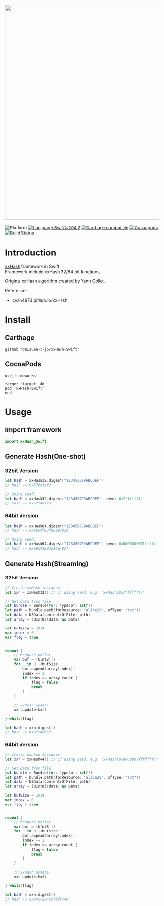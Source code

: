 <img src="https://github.com/daisuke-t-jp/xxHash-Swift/blob/master/doc/header.png" width="700"></br>
------
![Platform](https://img.shields.io/badge/Platform-iOS%2010.0+%20%7C%20macOS%2010.12+%20%7C%20tvOS%2012.0+-blue.svg)
[![Language Swift%204.2](https://img.shields.io/badge/Language-Swift%204.2-orange.svg)](https://developer.apple.com/swift)
[![Carthage compatible](https://img.shields.io/badge/Carthage-compatible-green.svg)](https://github.com/Carthage/Carthage)
[![Cocoapods](https://img.shields.io/cocoapods/v/xxHash-Swift.svg)](https://cocoapods.org/pods/xxHash-Swift)
[![Build Status](https://travis-ci.org/daisuke-t-jp/xxHash-Swift.svg?branch=master)](https://travis-ci.org/daisuke-t-jp/xxHash-Swift)


# Introduction

[xxHash](https://github.com/Cyan4973/xxHash/) framework in Swift.  
Framework include xxHash 32/64 bit functions.  
  
Original xxHash algorithm created by [Yann Collet](https://github.com/Cyan4973).
  
Reference:
- [cyan4973.github.io/xxHash](https://cyan4973.github.io/xxHash/)



# Install
## Carthage
`github "daisuke-t-jp/xxHash-Swift"`

## CocoaPods
```
use_frameworks!

target 'target' do
pod 'xxHash-Swift'
end
```


# Usage
## Import framework

```swift
import xxHash_Swift
```

## Generate Hash(One-shot)
### 32bit Version
```swift
let hash = xxHash32.digest("123456789ABCDEF")
// hash -> 0x576e3cf9

// Using seed.
let hash = xxHash32.digest("123456789ABCDEF", seed: 0x7fffffff)
// hash -> 0xa7f06f9d
```

### 64bit Version
```swift
let hash = xxHash64.digest("123456789ABCDEF")
// hash -> 0xa66df83f00e9202d

// Using seed.
let hash = xxHash64.digest("123456789ABCDEF", seed: 0x000000007fffffff)
// hash -> 0xe8d84202a16e482f
```


## Generate Hash(Streaming)
### 32bit Version
```swift
// Create xxHash instance
let xxh = xxHash32() // if using seed, e.g. "xxHash(0x7fffffff)"

// Get data from file
let bundle = Bundle(for: type(of: self))
let path = bundle.path(forResource: "alice29", ofType: "txt")!
let data = NSData(contentsOfFile: path)
let array = [UInt8](data! as Data)

let bufSize = 1024
var index = 0
var flag = true


repeat {
    // Prepare buffer
    var buf = [UInt8]()
    for _ in 0..<bufSize {
        buf.append(array[index])
        index += 1
        if index >= array.count {
            flag = false
            break
        }   
    }
 
    // xxHash update
    xxh.update(buf)

} while(flag)

let hash = xxh.digest()
// hash -> 0xafc8e0c2
```

### 64bit Version
```swift
// Create xxHash instance
let xxh = xxHash64() // if using seed, e.g. "xxHash(0x0000007fffffff)"

// Get data from file
let bundle = Bundle(for: type(of: self))
let path = bundle.path(forResource: "alice29", ofType: "txt")!
let data = NSData(contentsOfFile: path)
let array = [UInt8](data! as Data)

let bufSize = 1024
var index = 0
var flag = true


repeat {
    // Prepare buffer
    var buf = [UInt8]()
    for _ in 0..<bufSize {
        buf.append(array[index])
        index += 1
        if index >= array.count {
            flag = false
            break
        }   
    }
 
    // xxHash update
    xxh.update(buf)

} while(flag)

let hash = xxh.digest()
// hash -> 0x843c2c4ccfbfb749
```
